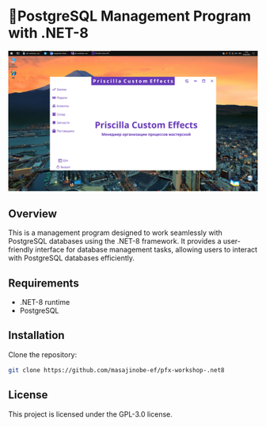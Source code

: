 # 🧢PostgreSQL Management Program with .NET-8

![pic](pic.png)

## Overview

This is a management program designed to work seamlessly with PostgreSQL databases using the .NET-8 framework. It provides a user-friendly interface for database management tasks, allowing users to interact with PostgreSQL databases efficiently.

## Requirements

- .NET-8 runtime
- PostgreSQL

## Installation

Clone the repository:

```bash
git clone https://github.com/masajinobe-ef/pfx-workshop-.net8
```

## License

This project is licensed under the GPL-3.0 license.
